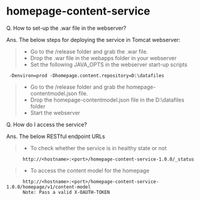 # homepage-content-service

Q. How to set-up the .war file in the webserver?

Ans. The below steps for deploying the service in Tomcat webserver:
> - Go to the /release folder and grab the .war file. 
> - Drop the .war file in the webapps folder in your webserver
> - Set the following JAVA_OPTS in the webserver start-up scripts
     
     -Denviron=prod -Dhomepage.content.repository=D:\datafiles
     
> - Go to the /release folder and grab the homepage-contentmodel.json file. 
> - Drop the homepage-contentmodel.json file in the D:\datafiles folder
> - Start the webserver

Q. How do I access the service?

Ans. The below RESTful endpoint URLs
> - To check whether the service is in healthy state or not
     
          http://<hostname>:<port>/homepage-content-service-1.0.0/_status

> - To access the content model for the homepage
     
          http://<hostname>:<port>/homepage-content-service-1.0.0/homepage/v1/content-model
          Note: Pass a valid X-OAUTH-TOKEN
